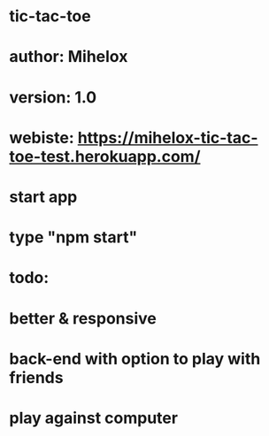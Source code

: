 # tic-tac-toe
# author: Mihelox
# version: 1.0

# webiste: https://mihelox-tic-tac-toe-test.herokuapp.com/

# start app 
# type "npm start"

# todo:
# better & responsive 
# back-end with option to play with friends
# play against computer